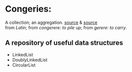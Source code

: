 # Congeries:  

A collection; an aggregation. [source](https://www.thefreedictionary.com/congeries) & [source](https://www.freethesaurus.com/collection) <br>
from _Latin_; from _congerere: to pile up_; from _gerere: to carry_.

## A repository of useful data structures  

- LinkedList  
- DoublyLinkedList  
- CircularList  
